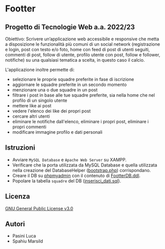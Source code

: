 # Footter
## Progetto di Tecnologie Web a.a. 2022/23
Obiettivo: Scrivere un’applicazione web accessibile e responsive che metta a disposizione le funzionalità più comuni di un social network (registrazione e login, post con testo e/o foto, home con feed di post di utenti seguiti, commenti di post, follow di utente, profilo utente con post, follow e follower, notifiche) su una qualsiasi tematica a scelta, in questo caso il calcio.

L'applicazione inoltre permette di:
* selezionare le proprie squadre preferite in fase di iscrizione
* aggiornare le squadre preferite in un secondo momento
* menzionare una o due squadre in un post
* filtrare i post in base alle tue squadre preferite, sia nella home che nel profilo di un singolo utente
* mettere like ai post
* vedere l'elenco dei like dei propri post
* cercare altri utenti
* eliminare le notifiche dall'elenco, eliminare i propri post, eliminare i propri commenti
* modificare immagine profilo e dati personali

## Istruzioni
* Avviare `MySQL Database` e `Apache Web Server` su XAMPP.
* Verificare che la porta utilizzata da MySQL Database e quella utilizzata nella creazione del DatabaseHelper ([bootstrap.php](https://github.com/marsild/Footter/blob/main/bootstrap.php)) corrispondano.
* Creare il DB su [phpmyadmin](http://localhost/phpmyadmin/) con il contenuto di [FootterDB.ddl](https://github.com/marsild/Footter/blob/main/db/FootterDB.ddl).
* Popolare la tabella `squadre` del DB ([inserisci_dati.sql](https://github.com/marsild/Footter/blob/main/db/inserisci_dati.sql)).

## Licenza
[GNU General Public License v3.0](https://github.com/marsild/Footter/blob/main/LICENSE)

## Autori
* Pasini Luca
* Spahiu Marsild

